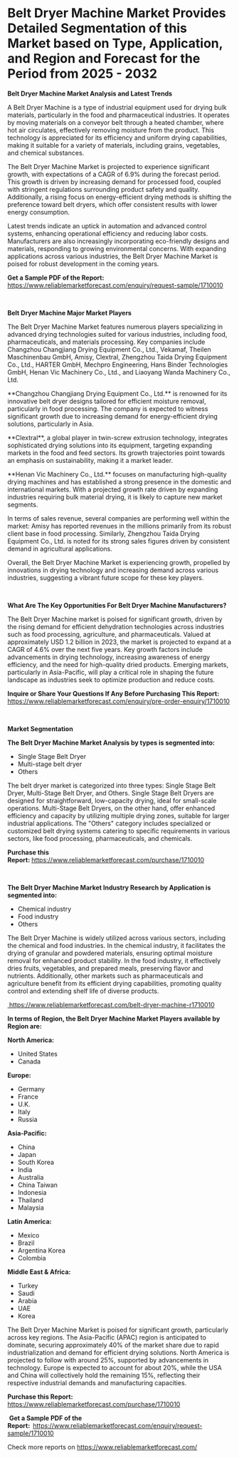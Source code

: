 <p><h1>Belt Dryer Machine Market Provides Detailed Segmentation of this Market based on Type, Application, and Region and Forecast for the Period from 2025 - 2032</h1></p><p><strong>Belt Dryer Machine Market Analysis and Latest Trends</strong></p>
<p><p>A Belt Dryer Machine is a type of industrial equipment used for drying bulk materials, particularly in the food and pharmaceutical industries. It operates by moving materials on a conveyor belt through a heated chamber, where hot air circulates, effectively removing moisture from the product. This technology is appreciated for its efficiency and uniform drying capabilities, making it suitable for a variety of materials, including grains, vegetables, and chemical substances.</p><p>The Belt Dryer Machine Market is projected to experience significant growth, with expectations of a CAGR of 6.9% during the forecast period. This growth is driven by increasing demand for processed food, coupled with stringent regulations surrounding product safety and quality. Additionally, a rising focus on energy-efficient drying methods is shifting the preference toward belt dryers, which offer consistent results with lower energy consumption.</p><p>Latest trends indicate an uptick in automation and advanced control systems, enhancing operational efficiency and reducing labor costs. Manufacturers are also increasingly incorporating eco-friendly designs and materials, responding to growing environmental concerns. With expanding applications across various industries, the Belt Dryer Machine Market is poised for robust development in the coming years.</p></p>
<p><strong>Get a Sample PDF of the Report:&nbsp;</strong> <a href="https://www.reliablemarketforecast.com/enquiry/request-sample/1710010?utm_campaign=3381&utm_medium=2&utm_source=Github&utm_content=ia&utm_term=27032025&utm_id=belt-dryer-machine">https://www.reliablemarketforecast.com/enquiry/request-sample/1710010</a></p>
<p>&nbsp;</p>
<p><strong>Belt Dryer Machine Major Market Players</strong></p>
<p><p>The Belt Dryer Machine Market features numerous players specializing in advanced drying technologies suited for various industries, including food, pharmaceuticals, and materials processing. Key companies include Changzhou Changjiang Drying Equipment Co., Ltd., Vekamaf, Theilen Maschinenbau GmbH, Amisy, Clextral, Zhengzhou Taida Drying Equipment Co., Ltd., HARTER GmbH, Mechpro Engineering, Hans Binder Technologies GmbH, Henan Vic Machinery Co., Ltd., and Liaoyang Wanda Machinery Co., Ltd.</p><p>**Changzhou Changjiang Drying Equipment Co., Ltd.** is renowned for its innovative belt dryer designs tailored for efficient moisture removal, particularly in food processing. The company is expected to witness significant growth due to increasing demand for energy-efficient drying solutions, particularly in Asia.</p><p>**Clextral**, a global player in twin-screw extrusion technology, integrates sophisticated drying solutions into its equipment, targeting expanding markets in the food and feed sectors. Its growth trajectories point towards an emphasis on sustainability, making it a market leader.</p><p>**Henan Vic Machinery Co., Ltd.** focuses on manufacturing high-quality drying machines and has established a strong presence in the domestic and international markets. With a projected growth rate driven by expanding industries requiring bulk material drying, it is likely to capture new market segments.</p><p>In terms of sales revenue, several companies are performing well within the market: Amisy has reported revenues in the millions primarily from its robust client base in food processing. Similarly, Zhengzhou Taida Drying Equipment Co., Ltd. is noted for its strong sales figures driven by consistent demand in agricultural applications.</p><p>Overall, the Belt Dryer Machine Market is experiencing growth, propelled by innovations in drying technology and increasing demand across various industries, suggesting a vibrant future scope for these key players.</p></p>
<p>&nbsp;</p>
<p><strong>What Are The Key Opportunities For Belt Dryer Machine Manufacturers?</strong></p>
<p><p>The Belt Dryer Machine market is poised for significant growth, driven by the rising demand for efficient dehydration technologies across industries such as food processing, agriculture, and pharmaceuticals. Valued at approximately USD 1.2 billion in 2023, the market is projected to expand at a CAGR of 4.6% over the next five years. Key growth factors include advancements in drying technology, increasing awareness of energy efficiency, and the need for high-quality dried products. Emerging markets, particularly in Asia-Pacific, will play a critical role in shaping the future landscape as industries seek to optimize production and reduce costs.</p></p>
<p><strong>Inquire or Share Your Questions If Any Before Purchasing This Report:</strong> <a href="https://www.reliablemarketforecast.com/enquiry/pre-order-enquiry/1710010?utm_campaign=3381&utm_medium=2&utm_source=Github&utm_content=ia&utm_term=27032025&utm_id=belt-dryer-machine">https://www.reliablemarketforecast.com/enquiry/pre-order-enquiry/1710010</a></p>
<p>&nbsp;</p>
<p><strong>Market Segmentation</strong></p>
<p><strong>The Belt Dryer Machine Market Analysis by types is segmented into:</strong></p>
<p><ul><li>Single Stage Belt Dryer</li><li>Multi-stage belt dryer</li><li>Others</li></ul></p>
<p><p>The belt dryer market is categorized into three types: Single Stage Belt Dryer, Multi-Stage Belt Dryer, and Others. Single Stage Belt Dryers are designed for straightforward, low-capacity drying, ideal for small-scale operations. Multi-Stage Belt Dryers, on the other hand, offer enhanced efficiency and capacity by utilizing multiple drying zones, suitable for larger industrial applications. The "Others" category includes specialized or customized belt drying systems catering to specific requirements in various sectors, like food processing, pharmaceuticals, and chemicals.</p></p>
<p><strong>Purchase this Report:&nbsp;</strong><a href="https://www.reliablemarketforecast.com/purchase/1710010?utm_campaign=3381&utm_medium=2&utm_source=Github&utm_content=ia&utm_term=27032025&utm_id=belt-dryer-machine">https://www.reliablemarketforecast.com/purchase/1710010</a></p>
<p>&nbsp;</p>
<p><strong>The Belt Dryer Machine Market Industry Research by Application is segmented into:</strong></p>
<p><ul><li>Chemical industry</li><li>Food industry</li><li>Others</li></ul></p>
<p><p>The Belt Dryer Machine is widely utilized across various sectors, including the chemical and food industries. In the chemical industry, it facilitates the drying of granular and powdered materials, ensuring optimal moisture removal for enhanced product stability. In the food industry, it effectively dries fruits, vegetables, and prepared meals, preserving flavor and nutrients. Additionally, other markets such as pharmaceuticals and agriculture benefit from its efficient drying capabilities, promoting quality control and extending shelf life of diverse products.</p></p>
<p><a href="https://www.reliablemarketforecast.com/belt-dryer-machine-r1710010?utm_campaign=3381&utm_medium=2&utm_source=Github&utm_content=ia&utm_term=27032025&utm_id=belt-dryer-machine">&nbsp;https://www.reliablemarketforecast.com/belt-dryer-machine-r1710010</a></p>
<p><strong>In terms of Region, the Belt Dryer Machine Market Players available by Region are:</strong></p>
<p>
    <p> <strong> North America: </strong>
        <ul>
            <li>United States</li>
            <li>Canada</li>
        </ul>
        </p> 
    <p> <strong> Europe: </strong>
        <ul>
            <li>Germany</li>
            <li>France</li>
            <li>U.K.</li>
            <li>Italy</li>
            <li>Russia</li>
        </ul>
        </p> 
    <p> <strong> Asia-Pacific: </strong>
        <ul>
            <li>China</li>
            <li>Japan</li>
            <li>South Korea</li>
            <li>India</li>
            <li>Australia</li>
            <li>China Taiwan</li>
            <li>Indonesia</li>
            <li>Thailand</li>
            <li>Malaysia</li>
        </ul>
        </p> 
    <p> <strong> Latin America: </strong>
        <ul>
            <li>Mexico</li>
            <li>Brazil</li>
            <li>Argentina Korea</li>
            <li>Colombia</li>
        </ul>
        </p> 
    <p> <strong> Middle East & Africa: </strong>
        <ul>
            <li>Turkey</li>
            <li>Saudi</li>
            <li>Arabia</li>
            <li>UAE</li>
            <li>Korea</li>
        </ul>
    </p>
    </p>
<p><p>The Belt Dryer Machine Market is poised for significant growth, particularly across key regions. The Asia-Pacific (APAC) region is anticipated to dominate, securing approximately 40% of the market share due to rapid industrialization and demand for efficient drying solutions. North America is projected to follow with around 25%, supported by advancements in technology. Europe is expected to account for about 20%, while the USA and China will collectively hold the remaining 15%, reflecting their respective industrial demands and manufacturing capacities.</p></p>
<p><strong>Purchase this Report: </strong><a href="https://www.reliablemarketforecast.com/purchase/1710010?utm_campaign=3381&utm_medium=2&utm_source=Github&utm_content=ia&utm_term=27032025&utm_id=belt-dryer-machine">https://www.reliablemarketforecast.com/purchase/1710010</a></p>
<p>&nbsp;<strong>Get a Sample PDF of the Report:&nbsp;&nbsp;</strong><a href="https://www.reliablemarketforecast.com/enquiry/request-sample/1710010?utm_campaign=3381&utm_medium=2&utm_source=Github&utm_content=ia&utm_term=27032025&utm_id=belt-dryer-machine">https://www.reliablemarketforecast.com/enquiry/request-sample/1710010</a></p>
<p><strong></strong></p>
<p>Check more reports on <a href="https://www.reliablemarketforecast.com/?utm_campaign=3381&utm_medium=2&utm_source=Github&utm_content=ia&utm_term=27032025&utm_id=belt-dryer-machine">https://www.reliablemarketforecast.com/</a></p>